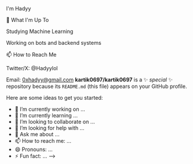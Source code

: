 I'm Hadyy

🌱 What I'm Up To





Studying Machine Learning



Working on bots and backend systems

📫 How to Reach Me





Twitter/X: @Hadyylol



Email: 0xhadyy@gmail.com
**kartik0697/kartik0697** is a ✨ _special_ ✨ repository because its `README.md` (this file) appears on your GitHub profile.

Here are some ideas to get you started:

- 🔭 I’m currently working on ...
- 🌱 I’m currently learning ...
- 👯 I’m looking to collaborate on ...
- 🤔 I’m looking for help with ...
- 💬 Ask me about ...
- 📫 How to reach me: ...
- 😄 Pronouns: ...
- ⚡ Fun fact: ...
-->
